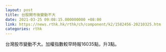 ```yaml
---
layout: post
title: 台股開市後變動不大
date: 2021-03-25 09:08:15.000000000 +08:00
link: https://news.rthk.hk/rthk/ch/component/k2/1582456-20210325.htm
categories: rthk
---
```


台灣股市變動不大。加權指數較早時報16035點，升3點。
